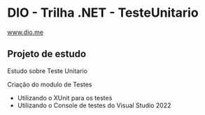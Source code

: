 
# DIO - Trilha .NET -  TesteUnitario
www.dio.me

## Projeto de estudo 
Estudo sobre Teste Unitario

Criação do modulo de Testes
- Utilizando o XUnit para os testes
- Utilizando o Console de testes do Visual Studio 2022
